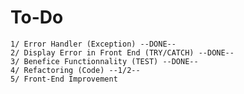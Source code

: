 # To-Do
    1/ Error Handler (Exception) --DONE--
    2/ Display Error in Front End (TRY/CATCH) --DONE--
    3/ Benefice Functionnality (TEST) --DONE--
    4/ Refactoring (Code) --1/2--
    5/ Front-End Improvement